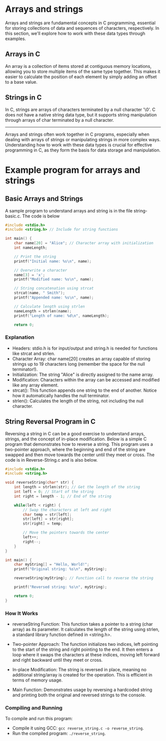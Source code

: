 # Arrays and strings

Arrays and strings are fundamental concepts in C programming, essential for storing collections of data and sequences of characters, respectively. In this section, we'll explore how to work with these data types through examples.

## Arrays in C
An array is a collection of items stored at contiguous memory locations, allowing you to store multiple items of the same type together. This makes it easier to calculate the position of each element by simply adding an offset to a base value.

## Strings in C
In C, strings are arrays of characters terminated by a null character '\0'. C does not have a native string data type, but it supports string manipulation through arrays of char terminated by a null character.

---
Arrays and strings often work together in C programs, especially when dealing with arrays of strings or manipulating strings in more complex ways. Understanding how to work with these data types is crucial for effective programming in C, as they form the basis for data storage and manipulation.

# Example program for arrays and strings

## Basic Arrays and Strings
A sample program to understand arrays and string is in the file string-basic.c. The code is below

```C
#include <stdio.h>
#include <string.h> // Include for string functions

int main() {
    char name[20] = "Alice"; // Character array with initialization
    int nameLength;

    // Print the string
    printf("Initial name: %s\n", name);

    // Overwrite a character
    name[3] = 'x'; 
    printf("Modified name: %s\n", name);

    // String concatenation using strcat
    strcat(name, " Smith");
    printf("Appended name: %s\n", name);

    // Calculate length using strlen
    nameLength = strlen(name);
    printf("Length of name: %d\n", nameLength);

    return 0;
```

### Explanation

- Headers: stdio.h is for input/output and string.h is needed for functions like strcat and strlen.
- Character Array: char name[20] creates an array capable of storing strings up to 19 characters long (remember the space for the null terminator!).
- Initialization: The string "Alice" is directly assigned to the name array.
- Modification: Characters within the array can be accessed and modified like any array element.
- strcat(): This function appends one string to the end of another. Notice how it automatically handles the null terminator.
- strlen(): Calculates the length of the string, not including the null character.

## String Reversal Program in C

Reversing a string in C can be a good exercise to understand arrays, strings, and the concept of in-place modification. Below is a simple C program that demonstrates how to reverse a string. This program uses a two-pointer approach, where the beginning and end of the string are swapped and then move towards the center until they meet or cross. The code is in Reverse-String.c and is also below.

```C
#include <stdio.h>
#include <string.h>

void reverseString(char* str) {
    int length = strlen(str); // Get the length of the string
    int left = 0; // Start of the string
    int right = length - 1; // End of the string

    while(left < right) {
        // Swap the characters at left and right
        char temp = str[left];
        str[left] = str[right];
        str[right] = temp;

        // Move the pointers towards the center
        left++;
        right--;
    }
}

int main() {
    char myString[] = "Hello, World!";
    printf("Original string: %s\n", myString);

    reverseString(myString); // Function call to reverse the string

    printf("Reversed string: %s\n", myString);

    return 0;
}

```

### How It Works

- reverseString Function: This function takes a pointer to a string (char array) as its parameter. It calculates the length of the string using strlen, a standard library function defined in <string.h>.

- Two-pointer Approach: The function initializes two indices, left pointing to the start of the string and right pointing to the end. It then enters a loop where it swaps the characters at these indices, moving left forward and right backward until they meet or cross.

- In-place Modification: The string is reversed in place, meaning no additional string/array is created for the operation. This is efficient in terms of memory usage.

- Main Function: Demonstrates usage by reversing a hardcoded string and printing both the original and reversed strings to the console.

### Compiling and Running
To compile and run this program:

- Compile it using GCC: ```gcc reverse_string.c -o reverse_string```.
- Run the compiled program: ```./reverse_string```.